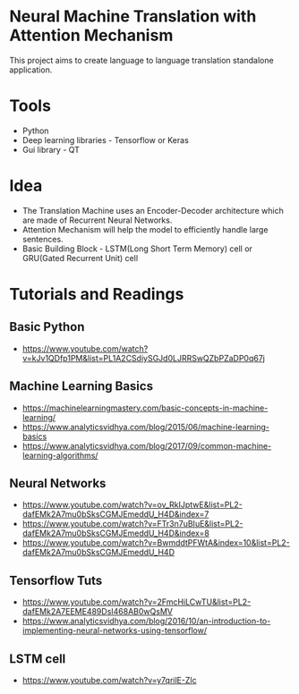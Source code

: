 # Neural Machine Translation with Attention Mechanism

This project aims to create language to language translation standalone application.

# Tools
  - Python
  - Deep learning libraries - Tensorflow or Keras
  - Gui library - QT

# Idea

  - The Translation Machine uses an Encoder-Decoder architecture which are made of Recurrent Neural Networks.
  - Attention Mechanism will help the model to efficiently handle large sentences.
  - Basic Building Block - LSTM(Long Short Term Memory) cell or GRU(Gated Recurrent Unit) cell

# Tutorials and Readings

## Basic Python 
  - https://www.youtube.com/watch?v=kJv1QDfp1PM&list=PL1A2CSdiySGJd0LJRRSwQZbPZaDP0q67j
  
## Machine Learning Basics 
  - https://machinelearningmastery.com/basic-concepts-in-machine-learning/
  - https://www.analyticsvidhya.com/blog/2015/06/machine-learning-basics
  - https://www.analyticsvidhya.com/blog/2017/09/common-machine-learning-algorithms/
                            
## Neural Networks 
  - https://www.youtube.com/watch?v=ov_RkIJptwE&list=PL2-dafEMk2A7mu0bSksCGMJEmeddU_H4D&index=7
  - https://www.youtube.com/watch?v=FTr3n7uBIuE&list=PL2-dafEMk2A7mu0bSksCGMJEmeddU_H4D&index=8
  - https://www.youtube.com/watch?v=BwmddtPFWtA&index=10&list=PL2-dafEMk2A7mu0bSksCGMJEmeddU_H4D
                    
## Tensorflow Tuts 
  - https://www.youtube.com/watch?v=2FmcHiLCwTU&list=PL2-dafEMk2A7EEME489DsI468AB0wQsMV
  - https://www.analyticsvidhya.com/blog/2016/10/an-introduction-to-implementing-neural-networks-using-tensorflow/
      
## LSTM cell 
  - https://www.youtube.com/watch?v=y7qrilE-Zlc
